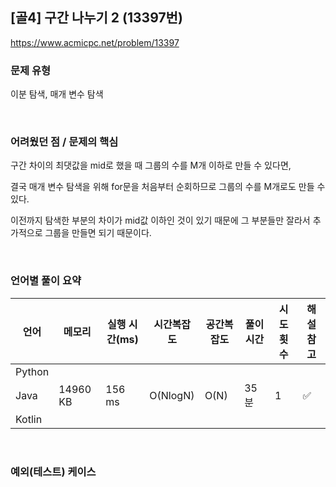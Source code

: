 ## [골4] 구간 나누기 2 (13397번)

https://www.acmicpc.net/problem/13397

### 문제 유형

이분 탐색, 매개 변수 탐색

<br>

### 어려웠던 점 / 문제의 핵심

구간 차이의 최댓값을 mid로 했을 때 그룹의 수를 M개 이하로 만들 수 있다면,

결국 매개 변수 탐색을 위해 for문을 처음부터 순회하므로 그룹의 수를 M개로도 만들 수 있다.

이전까지 탐색한 부분의 차이가 mid값 이하인 것이 있기 때문에 그 부분들만 잘라서 추가적으로 그룹을 만들면 되기 때문이다.

<br>

### 언어별 풀이 요약

| 언어   | 메모리   | 실행 시간(ms) | 시간복잡도 | 공간복잡도 | 풀이 시간 | 시도 횟수 | 해설 참고          |
| ------ | -------- | ------------- | ---------- | ---------- | --------- | --------- | ------------------ |
| Python |          |               |            |            |           |           |                    |
| Java   | 14960 KB | 156 ms        | O(NlogN)   | O(N)       | 35분      | 1         | :white_check_mark: |
| Kotlin |          |               |            |            |           |           |                    |

<br>

### 예외(테스트) 케이스

```
```

